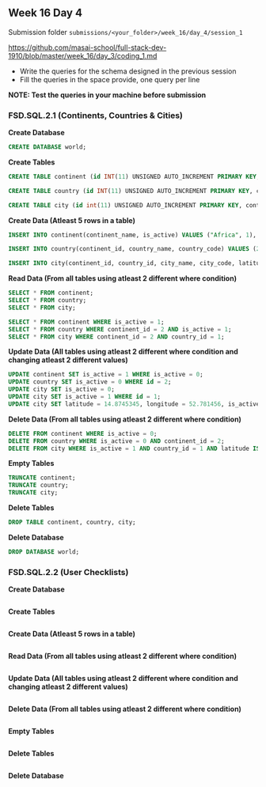 ## Week 16 Day 4

Submission folder `submissions/<your_folder>/week_16/day_4/session_1`

https://github.com/masai-school/full-stack-dev-1910/blob/master/week_16/day_3/coding_1.md

- Write the queries for the schema designed in the previous session
- Fill the queries in the space provide, one query per line

**NOTE: Test the queries in your machine before submission**

### FSD.SQL.2.1 (Continents, Countries & Cities)

**Create Database**

```sql
CREATE DATABASE world;
```

**Create Tables**

```sql
CREATE TABLE continent (id INT(11) UNSIGNED AUTO_INCREMENT PRIMARY KEY, continent_name VARCHAR(255) NOT NULL, is_active TINYINT(1) UNSIGNED DEFAULT 1 NOT NULL, created_on DATETIME DEFAULT CURRENT_TIMESTAMP, updated_on DATETIME DEFAULT CURRENT_TIMESTAMP ON UPDATE CURRENT_TIMESTAMP);

CREATE TABLE country (id INT(11) UNSIGNED AUTO_INCREMENT PRIMARY KEY, continent_id INT(11) UNSIGNED NOT NULL, country_name VARCHAR(255) NOT NULL, country_code CHAR(2) NOT NULL, is_active TINYINT(1) UNSIGNED DEFAULT 1 NOT NULL, created_on DATETIME DEFAULT CURRENT_TIMESTAMP, updated_on DATETIME DEFAULT CURRENT_TIMESTAMP ON UPDATE CURRENT_TIMESTAMP);

CREATE TABLE city (id int(11) UNSIGNED AUTO_INCREMENT PRIMARY KEY, continent_id INT(11) UNSIGNED NOT NULL, country_id INT(11) UNSIGNED NOT NULL, city_name VARCHAR(255) NOT NULL, city_code CHAR(3) NOT NULL, latitude VARCHAR(25), longitude VARCHAR(25), is_active TINYINT(1) UNSIGNED NOT NULL DEFAULT 1, created_on DATETIME DEFAULT CURRENT_TIMESTAMP, updated_on DATETIME DEFAULT CURRENT_TIMESTAMP ON UPDATE CURRENT_TIMESTAMP);

```

**Create Data (Atleast 5 rows in a table)**

```sql
INSERT INTO continent(continent_name, is_active) VALUES ("Africa", 1), ("Asia", 1), ("Australia", 0), ("Europe", 1), ("North America", 0), ("South America", 1);

INSERT INTO country(continent_id, country_name, country_code) VALUES (2, "India", "IN"), (2, "Sri Lanka", "LK"), (3, "Australia", "AU"), (5, "Canada", "CA"), (4, "Spain", "SP"), (1, "Egypt", "EG"), (6, "Brazil", "BR"), (5, "Mexico", "MX"), (4, "France", "FR");

INSERT INTO city(continent_id, country_id, city_name, city_code, latitude, longitude) VALUES (2, 1, "Patna", "PAT", "25.478416", "87.245914"), (2, 1, "Mumbai", "MUM", NULL, NULL), (2, 1, "New Delhi", "DEL", NULL, NULL), (4, 5, "Madrid", "MDR", NULL, NULL);

```

**Read Data (From all tables using atleast 2 different where condition)**

```sql
SELECT * FROM continent;
SELECT * FROM country;
SELECT * FROM city;

SELECT * FROM continent WHERE is_active = 1;
SELECT * FROM country WHERE continent_id = 2 AND is_active = 1;
SELECT * FROM city WHERE continent_id = 2 AND country_id = 1;

```

**Update Data (All tables using atleast 2 different where condition and changing atleast 2 different values)**

```sql
UPDATE continent SET is_active = 1 WHERE is_active = 0;
UPDATE country SET is_active = 0 WHERE id = 2;
UPDATE city SET is_active = 0;
UPDATE city SET is_active = 1 WHERE id = 1;
UPDATE city SET latitude = 14.8745345, longitude = 52.781456, is_active = 1 WHERE is_active = 0 and continent_id = 2;
```

**Delete Data (From all tables using atleast 2 different where condition)**

```sql
DELETE FROM continent WHERE is_active = 0;
DELETE FROM country WHERE is_active = 0 AND continent_id = 2;
DELETE FROM city WHERE is_active = 1 AND country_id = 1 AND latitude IS NULL AND longitude IS NULL;
```

**Empty Tables**

```sql
TRUNCATE continent;
TRUNCATE country;
TRUNCATE city;
```

**Delete Tables**

```sql
DROP TABLE continent, country, city;
```

**Delete Database**

```sql
DROP DATABASE world;
```

### FSD.SQL.2.2 (User Checklists)

**Create Database**

```sql

```

**Create Tables**

```sql

```

**Create Data (Atleast 5 rows in a table)**

```sql

```

**Read Data (From all tables using atleast 2 different where condition)**

```sql

```

**Update Data (All tables using atleast 2 different where condition and changing atleast 2 different values)**

```sql

```

**Delete Data (From all tables using atleast 2 different where condition)**

```sql

```

**Empty Tables**

```sql

```

**Delete Tables**

```sql

```

**Delete Database**

```sql

```
